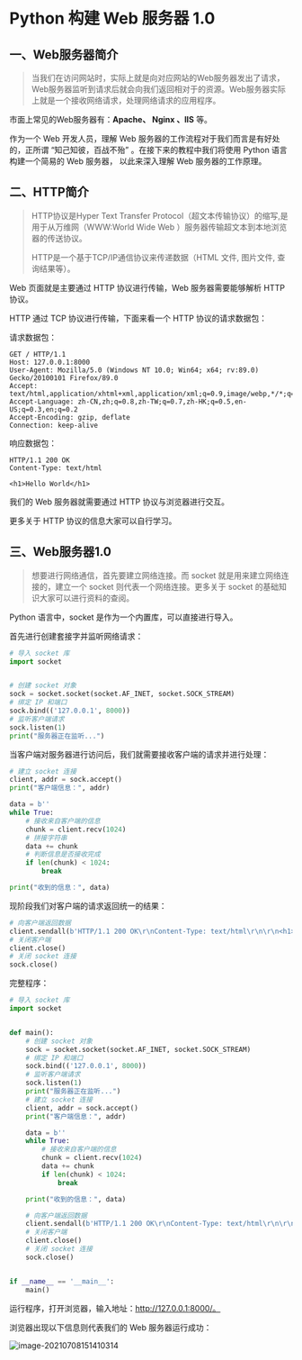 # Python 构建 Web 服务器 1.0

## 一、Web服务器简介

> 当我们在访问网站时，实际上就是向对应网站的Web服务器发出了请求，Web服务器监听到请求后就会向我们返回相对于的资源。Web服务器实际上就是一个接收网络请求，处理网络请求的应用程序。

市面上常见的Web服务器有：**Apache、 Nginx 、IIS** 等。

作为一个 Web 开发人员，理解 Web 服务器的工作流程对于我们而言是有好处的，正所谓 “知己知彼，百战不殆” 。在接下来的教程中我们将使用 Python 语言构建一个简易的 Web 服务器， 以此来深入理解 Web 服务器的工作原理。

## 二、HTTP简介

> HTTP协议是Hyper Text Transfer Protocol（超文本传输协议）的缩写,是用于从万维网（WWW:World Wide Web ）服务器传输超文本到本地浏览器的传送协议。
>
> HTTP是一个基于TCP/IP通信协议来传递数据（HTML 文件, 图片文件, 查询结果等）。

Web 页面就是主要通过 HTTP 协议进行传输，Web 服务器需要能够解析 HTTP 协议。

HTTP 通过 TCP 协议进行传输，下面来看一个 HTTP 协议的请求数据包：

请求数据包：

```http
GET / HTTP/1.1
Host: 127.0.0.1:8000
User-Agent: Mozilla/5.0 (Windows NT 10.0; Win64; x64; rv:89.0) Gecko/20100101 Firefox/89.0
Accept: text/html,application/xhtml+xml,application/xml;q=0.9,image/webp,*/*;q=0.8
Accept-Language: zh-CN,zh;q=0.8,zh-TW;q=0.7,zh-HK;q=0.5,en-US;q=0.3,en;q=0.2
Accept-Encoding: gzip, deflate
Connection: keep-alive
```

响应数据包：

```http
HTTP/1.1 200 OK
Content-Type: text/html

<h1>Hello World</h1>
```

我们的 Web 服务器就需要通过 HTTP 协议与浏览器进行交互。

更多关于 HTTP 协议的信息大家可以自行学习。

## 三、Web服务器1.0

> 想要进行网络通信，首先要建立网络连接。而 socket 就是用来建立网络连接的，建立一个 socket 则代表一个网络连接。更多关于 socket 的基础知识大家可以进行资料的查阅。

Python 语言中，socket 是作为一个内置库，可以直接进行导入。

首先进行创建套接字并监听网络请求：

```python
# 导入 socket 库
import socket


# 创建 socket 对象
sock = socket.socket(socket.AF_INET, socket.SOCK_STREAM)
# 绑定 IP 和端口
sock.bind(('127.0.0.1', 8000))
# 监听客户端请求
sock.listen(1)
print("服务器正在监听...")
```

当客户端对服务器进行访问后，我们就需要接收客户端的请求并进行处理：

```python
# 建立 socket 连接
client, addr = sock.accept()
print("客户端信息：", addr)

data = b''
while True:
    # 接收来自客户端的信息
    chunk = client.recv(1024)
    # 拼接字符串
    data += chunk
    # 判断信息是否接收完成
    if len(chunk) < 1024:
    	break

print("收到的信息：", data)
```

现阶段我们对客户端的请求返回统一的结果：

```python
# 向客户端返回数据
client.sendall(b'HTTP/1.1 200 OK\r\nContent-Type: text/html\r\n\r\n<h1>Hello World</h1>')
# 关闭客户端
client.close()
# 关闭 socket 连接
sock.close()
```

完整程序：

```python
# 导入 socket 库
import socket


def main():
    # 创建 socket 对象
    sock = socket.socket(socket.AF_INET, socket.SOCK_STREAM)
    # 绑定 IP 和端口
    sock.bind(('127.0.0.1', 8000))
    # 监听客户端请求
    sock.listen(1)
    print("服务器正在监听...")
    # 建立 socket 连接
    client, addr = sock.accept()
    print("客户端信息：", addr)

    data = b''
    while True:
        # 接收来自客户端的信息
        chunk = client.recv(1024)
        data += chunk
        if len(chunk) < 1024:
            break

    print("收到的信息：", data)

    # 向客户端返回数据
    client.sendall(b'HTTP/1.1 200 OK\r\nContent-Type: text/html\r\n\r\n<h1>Hello World</h1>')
    # 关闭客户端
    client.close()
    # 关闭 socket 连接
    sock.close()


if __name__ == '__main__':
    main()
```

运行程序，打开浏览器，输入地址：http://127.0.0.1:8000/。

浏览器出现以下信息则代表我们的 Web 服务器运行成功：

![image-20210708151410314](https://pic.try-hard.cn/blog/image-20210708151410314.png)

